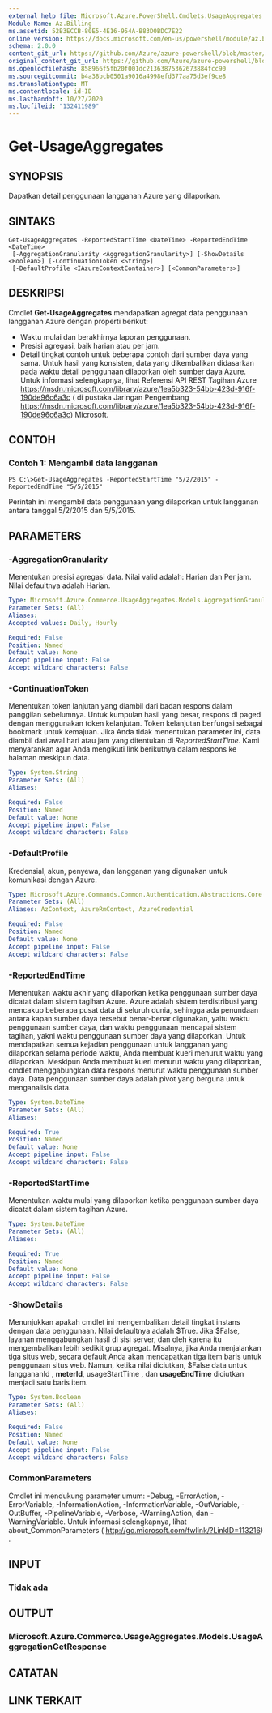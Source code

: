 ```yaml
---
external help file: Microsoft.Azure.PowerShell.Cmdlets.UsageAggregates.dll-Help.xml
Module Name: Az.Billing
ms.assetid: 52B3ECCB-80E5-4E16-954A-B83D0BDC7E22
online version: https://docs.microsoft.com/en-us/powershell/module/az.billing/get-usageaggregates
schema: 2.0.0
content_git_url: https://github.com/Azure/azure-powershell/blob/master/src/Billing/Billing/help/Get-UsageAggregates.md
original_content_git_url: https://github.com/Azure/azure-powershell/blob/master/src/Billing/Billing/help/Get-UsageAggregates.md
ms.openlocfilehash: 858966f5fb20f001dc21363875362673884fcc90
ms.sourcegitcommit: b4a38bcb0501a9016a4998efd377aa75d3ef9ce8
ms.translationtype: MT
ms.contentlocale: id-ID
ms.lasthandoff: 10/27/2020
ms.locfileid: "132411989"
---
```

# Get-UsageAggregates

## SYNOPSIS
Dapatkan detail penggunaan langganan Azure yang dilaporkan.

## SINTAKS

```
Get-UsageAggregates -ReportedStartTime <DateTime> -ReportedEndTime <DateTime>
 [-AggregationGranularity <AggregationGranularity>] [-ShowDetails <Boolean>] [-ContinuationToken <String>]
 [-DefaultProfile <IAzureContextContainer>] [<CommonParameters>]
```

## DESKRIPSI
Cmdlet **Get-UsageAggregates** mendapatkan agregat data penggunaan langganan Azure dengan properti berikut: 
- Waktu mulai dan berakhirnya laporan penggunaan.
- Presisi agregasi, baik harian atau per jam.
- Detail tingkat contoh untuk beberapa contoh dari sumber daya yang sama.
Untuk hasil yang konsisten, data yang dikembalikan didasarkan pada waktu detail penggunaan dilaporkan oleh sumber daya Azure.
Untuk informasi selengkapnya, lihat Referensi API REST Tagihan Azure https://msdn.microsoft.com/library/azure/1ea5b323-54bb-423d-916f-190de96c6a3c ( di pustaka Jaringan Pengembang https://msdn.microsoft.com/library/azure/1ea5b323-54bb-423d-916f-190de96c6a3c) Microsoft.

## CONTOH

### Contoh 1: Mengambil data langganan
```
PS C:\>Get-UsageAggregates -ReportedStartTime "5/2/2015" -ReportedEndTime "5/5/2015"
```

Perintah ini mengambil data penggunaan yang dilaporkan untuk langganan antara tanggal 5/2/2015 dan 5/5/2015.

## PARAMETERS

### -AggregationGranularity
Menentukan presisi agregasi data.
Nilai valid adalah: Harian dan Per jam.
Nilai defaultnya adalah Harian.

```yaml
Type: Microsoft.Azure.Commerce.UsageAggregates.Models.AggregationGranularity
Parameter Sets: (All)
Aliases:
Accepted values: Daily, Hourly

Required: False
Position: Named
Default value: None
Accept pipeline input: False
Accept wildcard characters: False
```

### -ContinuationToken
Menentukan token lanjutan yang diambil dari badan respons dalam panggilan sebelumnya.
Untuk kumpulan hasil yang besar, respons di paged dengan menggunakan token kelanjutan.
Token kelanjutan berfungsi sebagai bookmark untuk kemajuan.
Jika Anda tidak menentukan parameter ini, data diambil dari awal hari atau jam yang ditentukan di *ReportedStartTime*.
Kami menyarankan agar Anda mengikuti link berikutnya dalam respons ke halaman meskipun data.

```yaml
Type: System.String
Parameter Sets: (All)
Aliases:

Required: False
Position: Named
Default value: None
Accept pipeline input: False
Accept wildcard characters: False
```

### -DefaultProfile
Kredensial, akun, penyewa, dan langganan yang digunakan untuk komunikasi dengan Azure.

```yaml
Type: Microsoft.Azure.Commands.Common.Authentication.Abstractions.Core.IAzureContextContainer
Parameter Sets: (All)
Aliases: AzContext, AzureRmContext, AzureCredential

Required: False
Position: Named
Default value: None
Accept pipeline input: False
Accept wildcard characters: False
```

### -ReportedEndTime
Menentukan waktu akhir yang dilaporkan ketika penggunaan sumber daya dicatat dalam sistem tagihan Azure.
Azure adalah sistem terdistribusi yang mencakup beberapa pusat data di seluruh dunia, sehingga ada penundaan antara kapan sumber daya tersebut benar-benar digunakan, yaitu waktu penggunaan sumber daya, dan waktu penggunaan mencapai sistem tagihan, yakni waktu penggunaan sumber daya yang dilaporkan.
Untuk mendapatkan semua kejadian penggunaan untuk langganan yang dilaporkan selama periode waktu, Anda membuat kueri menurut waktu yang dilaporkan.
Meskipun Anda membuat kueri menurut waktu yang dilaporkan, cmdlet menggabungkan data respons menurut waktu penggunaan sumber daya.
Data penggunaan sumber daya adalah pivot yang berguna untuk menganalisis data.

```yaml
Type: System.DateTime
Parameter Sets: (All)
Aliases:

Required: True
Position: Named
Default value: None
Accept pipeline input: False
Accept wildcard characters: False
```

### -ReportedStartTime
Menentukan waktu mulai yang dilaporkan ketika penggunaan sumber daya dicatat dalam sistem tagihan Azure.

```yaml
Type: System.DateTime
Parameter Sets: (All)
Aliases:

Required: True
Position: Named
Default value: None
Accept pipeline input: False
Accept wildcard characters: False
```

### -ShowDetails
Menunjukkan apakah cmdlet ini mengembalikan detail tingkat instans dengan data penggunaan.
Nilai defaultnya adalah $True.
Jika $False, layanan menggabungkan hasil di sisi server, dan oleh karena itu mengembalikan lebih sedikit grup agregat.
Misalnya, jika Anda menjalankan tiga situs web, secara default Anda akan mendapatkan tiga item baris untuk penggunaan situs web.
Namun, ketika nilai diciutkan, $False data untuk langgananId , **meterId**, usageStartTime , dan   **usageEndTime** diciutkan menjadi satu baris item.

```yaml
Type: System.Boolean
Parameter Sets: (All)
Aliases:

Required: False
Position: Named
Default value: None
Accept pipeline input: False
Accept wildcard characters: False
```

### CommonParameters
Cmdlet ini mendukung parameter umum: -Debug, -ErrorAction, -ErrorVariable, -InformationAction, -InformationVariable, -OutVariable, -OutBuffer, -PipelineVariable, -Verbose, -WarningAction, dan -WarningVariable. Untuk informasi selengkapnya, lihat about_CommonParameters ( http://go.microsoft.com/fwlink/?LinkID=113216) .

## INPUT

### Tidak ada

## OUTPUT

### Microsoft.Azure.Commerce.UsageAggregates.Models.UsageAggregationGetResponse

## CATATAN

## LINK TERKAIT
